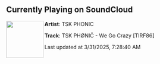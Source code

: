 ## Currently Playing on SoundCloud

[<img align="left" width="100" src="https://i1.sndcdn.com/artworks-nH6RS9WyhmDxki4T-dvtDKA-t500x500.png">](https://soundcloud.com/tracksinsanas/tsk-phonic-we-go-crazy-tirf86)

**Artist**: TSK PHONIC 

**Track**: TSK PHØNIČ - We Go Crazy [TIRF86]

Last updated at 3/31/2025, 7:28:40 AM
